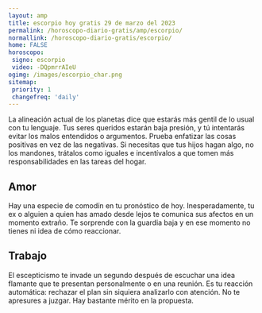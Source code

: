 ```yaml
---
layout: amp
title: escorpio hoy gratis 29 de marzo del 2023 
permalink: /horoscopo-diario-gratis/amp/escorpio/
normallink: /horoscopo-diario-gratis/escorpio/
home: FALSE
horoscopo:
 signo: escorpio
 video: -DQpmrrAIeU
ogimg: /images/escorpio_char.png
sitemap:
 priority: 1
 changefreq: 'daily'
---
```



La alineación actual de los planetas dice que estarás más gentil de lo usual con tu lenguaje. Tus seres queridos estarán baja presión, y tú intentarás evitar los malos entendidos o argumentos. Prueba enfatizar las cosas positivas en vez de las negativas. Si necesitas que tus hijos hagan algo, no los mandones, trátalos como iguales e incentívalos a que tomen más responsabilidades en las tareas del hogar.

## Amor

Hay una especie de comodín en tu pronóstico de hoy. Inesperadamente, tu ex o alguien a quien has amado desde lejos te comunica sus afectos en un momento extraño. Te sorprende con la guardia baja y en ese momento no tienes ni idea de cómo reaccionar.

## Trabajo

El escepticismo te invade un segundo después de escuchar una idea flamante que te presentan personalmente o en una reunión. Es tu reacción automática: rechazar el plan sin siquiera analizarlo con atención. No te apresures a juzgar. Hay bastante mérito en la propuesta.